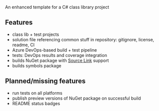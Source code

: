 An enhanced template for a C# class library project

## Features

- class lib + test projects
- solution file referencing common stuff in repository: gitignore, license, readme, CI
- Azure DevOps-based build + test pipeline
- tests: DevOps results and coverage integration
- builds NuGet package with
[Source Link](https://docs.microsoft.com/en-us/dotnet/standard/library-guidance/sourcelink) support
- builds symbols package

## Planned/missing features

- run tests on all platforms
- publish preview versions of NuGet package on successful build
- README status badges
